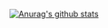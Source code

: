 [![Anurag's github stats](https://github-readme-stats.vercel.app/api?username=coffee-o)](https://github.com/anuraghazra/github-readme-stats)
